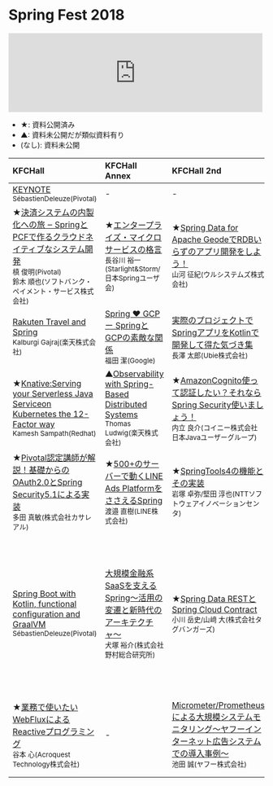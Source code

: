 # Spring Fest 2018


<iframe src="https://hatenablog-parts.com/embed?url=http%3A%2F%2Fspringfest2018.springframework.jp%2F" title="Spring Fest 2018 comes on 10.31 at KFC Hall &amp; Rooms" class="embed-card embed-webcard" scrolling="no" frameborder="0" style="display: block; width: 100%; height: 155px; max-width: 500px; margin: 10px 0px;"></iframe>

- ★: 資料公開済み
- ▲: 資料未公開だが類似資料有り
- (なし): 資料未公開

|KFCHall|KFCHall Annex|KFCHall 2nd|Room111|
|:-|:-|:-|:-|
|[KEYNOTE](/page1.md)<br><small>SébastienDeleuze(Pivotal)</small>|-|-|-|
|★[決済システムの内製化への旅 ‒ SpringとPCFで作るクラウドネイティブなシステム開発](/page2.md)<br><small>槙 俊明(Pivotal)<br>鈴⽊ 順也(ソフトバンク・ペイメント・サービス株式会社)</small>|★[エンタープライズ・マイクロサービスの格⾔](/page3.md)<br><small>⻑⾕川 裕⼀(Starlight&Storm/⽇本Springユーザ会)</small>|★[Spring Data for Apache GeodeでRDBいらずのアプリ開発をしよう！](/page4.md)<br><small>⼭河 征紀(ウルシステムズ株式会社)</small>|★[これからSpringを使う開発者が知っておくべきこと](/page5.md)<br><small>⼟岐 孝平(⽇本Springユーザ会スタッフ)</small>|
|[Rakuten Travel and Spring](/page6.md)<br><small>Kalburgi Gajraj(楽天株式会社)</small>|[Spring ♥ GCP ー SpringとGCPの素敵な関係](/page7.md)<br><small>福⽥ 潔(Google)</small>|[実際のプロジェクトでSpringアプリをKotlinで開発して得た気づき集](/page8.md)<br><small>⻑澤 太郎(Ubie株式会社)</small>|★[Thymeleafさいしょの⼀歩](/page9.md)<br><small>伊賀 敏樹</small>|
|★[Knative:Serving your Serverless Java Serviceon Kubernetes the 12-Factor way](/page10.md)<br><small>Kamesh Sampath(Redhat)</small>|▲[Observability with Spring-Based Distributed Systems](/page11.md)<br><small>Thomas Ludwig(楽天株式会社)</small>|★[AmazonCognito使って認証したい？それならSpring Security使いましょう！](/page12.md)<br><small>内⽴ 良介(コイニー株式会社 ⽇本Javaユーザーグループ)</small>|★[SpringBootで作るRESTful Web Service](/page13.md)<br><small>⼤野 渉(Starlight & Storm/JSUGスタッフ)</small>|
|★[Pivotal認定講師が解説！基礎からのOAuth2.0とSpring Security5.1による実装](/page14.md)<br><small>多⽥ 真敏(株式会社カサレアル)</small>|★[500+のサーバーで動くLINE Ads PlatformをささえるSpring](/page15.md)<br><small>渡邉 直樹(LINE株式会社)</small>|★[SpringTools4の機能とその実装](/page16.md)<br><small>岩塚 卓弥/堅⽥ 淳也(NTTソフトウェアイノベーションセンタ)</small>|★[Spring5でSpring Testのここが変わる](/page17.md)<br><small>平栗 勇⼈(株式会社NTTデータ)</small>|
|[Spring Boot with Kotlin, functional configuration and GraalVM](/page18.md)<br><small>SébastienDeleuze(Pivotal)</small>|[⼤規模⾦融系SaaSを⽀えるSpring〜活⽤の変遷と新時代のアーキテクチャ〜](/page19.md)<br><small>⽝塚 裕介(株式会社野村総合研究所)</small>|★[Spring Data RESTとSpring Cloud Contract](/page20.md)<br><small>⼩川 岳史/⼭﨑 ⼤(株式会社タグバンガーズ)</small>|★[Spring BootでHello Worldのその先へ〜ウェブDBプレスのSpring Boot特集で伝えたかったこと＆伝えきれなかったこと～](/page21.md)<br><small>藤野 真聡(ソニーネットワークコミュニケーションズ株式会社)</small>|
|★[業務で使いたいWebFluxによるReactiveプログラミング](/page22.md)<br><small>⾕本 ⼼(Acroquest Technology株式会社)</small>|-|[Micrometer/Prometheusによる⼤規模システムモニタリング〜ヤフーインターネット広告システムでの導入事例〜](/page23.md)<br><small>池⽥ 誠(ヤフー株式会社)</small>|▲[Angularを⽤いたデザインスプリント開発と設計⼿法](/page24.md)<br><small>佐川 夫美雄(アシラス株式会社)</small>|